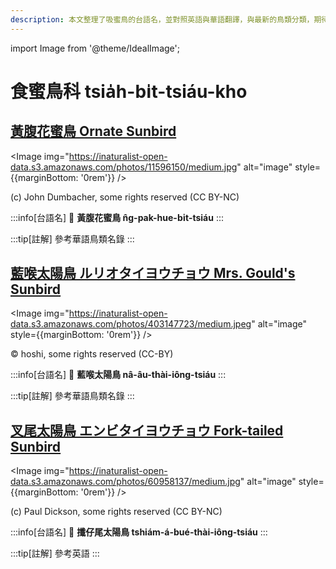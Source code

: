 ```yaml
---
description: 本文整理了吸蜜鳥的台語名，並對照英語與華語翻譯，與最新的鳥類分類，期待能夠供未來的台語鳥類圖鑑當作參考
---
```


import Image from '@theme/IdealImage';

# 食蜜鳥科 tsia̍h-bi̍t-tsiáu-kho

## [黃腹花蜜鳥 Ornate Sunbird](https://ebird.org/species/olbsun4)

<Image img="https://inaturalist-open-data.s3.amazonaws.com/photos/11596150/medium.jpg" alt="image" style={{marginBottom: '0rem'}} />

<div className="image-caption">
(c) John Dumbacher, some rights reserved (CC BY-NC)
</div>

:::info[台語名]
🎯 **黃腹花蜜鳥 n̂g-pak-hue-bi̍t-tsiáu**
:::

:::tip[註解]
參考華語鳥類名錄
:::

## [藍喉太陽鳥 ルリオタイヨウチョウ Mrs. Gould's Sunbird](https://ebird.org/species/gousun1)

<Image img="https://inaturalist-open-data.s3.amazonaws.com/photos/403147723/medium.jpeg" alt="image" style={{marginBottom: '0rem'}} />

<div className="image-caption">
© hoshi, some rights reserved (CC-BY)
</div>

:::info[台語名]
🎯 **藍喉太陽鳥 nâ-âu-thài-iông-tsiáu**
:::

:::tip[註解]
參考華語鳥類名錄
:::

## [叉尾太陽鳥 エンビタイヨウチョウ Fork-tailed Sunbird](https://ebird.org/species/fotsun1)

<Image img="https://inaturalist-open-data.s3.amazonaws.com/photos/60958137/medium.jpg" alt="image" style={{marginBottom: '0rem'}} />

<div className="image-caption">
(c) Paul Dickson, some rights reserved (CC BY-NC)
</div>

:::info[台語名]
🎯 **攕仔尾太陽鳥 tshiám-á-bué-thài-iông-tsiáu**
:::

:::tip[註解]
參考英語
:::
